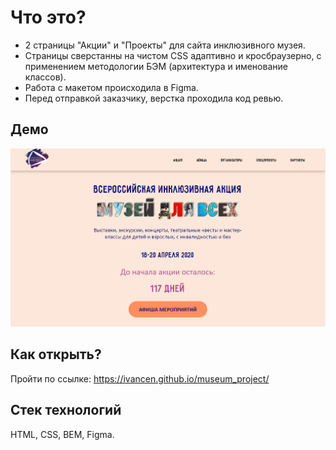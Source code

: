 # Что это?
* 2 страницы "Акции" и "Проекты" для сайта инклюзивного музея.  
* Страницы сверстанны на чистом CSS адаптивно и кросбраузерно, с применением методологии БЭМ (архитектура и именование классов).  
* Работа с макетом происходила в Figma.  
* Перед отправкой заказчику, верстка проходила код ревью.  

## Демо 
![Main page](https://github.com/IvanCen/museum_project/blob/master/images/musem.png "Акции")

## Как открыть?
Пройти по ссылке: https://ivancen.github.io/museum_project/

## Стек технологий
HTML, CSS, BEM, Figma.


